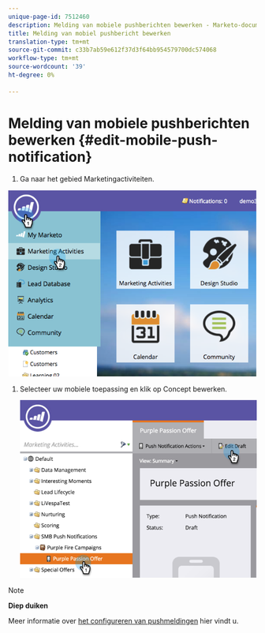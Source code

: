 ```yaml
---
unique-page-id: 7512460
description: Melding van mobiele pushberichten bewerken - Marketo-documenten - Productdocumentatie
title: Melding van mobiel pushbericht bewerken
translation-type: tm+mt
source-git-commit: c33b7ab59e612f37d3f64bb954579700dc574068
workflow-type: tm+mt
source-wordcount: '39'
ht-degree: 0%

---
```



# Melding van mobiele pushberichten bewerken {#edit-mobile-push-notification}

1. Ga naar het gebied Marketingactiviteiten.

![](assets/image2015-4-22-18-3a44-3a42.png)

1. Selecteer uw mobiele toepassing en klik op Concept bewerken.

   ![](assets/image2015-4-22-18-3a45-3a13.png)

>[!NOTE]
>
>**Diep duiken**
>
>Meer informatie over [het configureren van pushmeldingen](configure-mobile-push-notification.md) hier vindt u.


